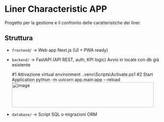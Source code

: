 # Liner Characteristic APP

Progetto per la gestione e il confronto delle caratteristiche dei liner.

## Struttura
- `frontend/` → Web app Next.js (UI + PWA ready)
  
- `backend/` → FastAPI (API REST, auth, KPI logic)
  Avvio in locale con db già esistente

  #1 Attivazione virtual environment
  .\.venv\Scripts\Activate.ps1
  #2 Start Application
  python -m uvicorn app.main:app --reload<img width="461" height="82" alt="image" src="https://github.com/user-attachments/assets/fe67c191-1ead-428d-aec4-326590ba6374" />



- `database/` → Script SQL o migrazioni ORM


